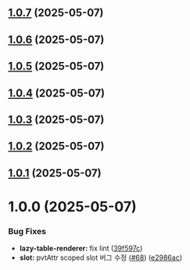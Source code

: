 ## [1.0.7](https://github.com/vue-pivottable/vue3-pivottable/compare/@vue-pivottable/lazy-table-renderer@1.0.6...@vue-pivottable/lazy-table-renderer@1.0.7) (2025-05-07)

## [1.0.6](https://github.com/vue-pivottable/vue3-pivottable/compare/@vue-pivottable/lazy-table-renderer@1.0.5...@vue-pivottable/lazy-table-renderer@1.0.6) (2025-05-07)

## [1.0.5](https://github.com/vue-pivottable/vue3-pivottable/compare/@vue-pivottable/lazy-table-renderer@1.0.4...@vue-pivottable/lazy-table-renderer@1.0.5) (2025-05-07)

## [1.0.4](https://github.com/vue-pivottable/vue3-pivottable/compare/@vue-pivottable/lazy-table-renderer@1.0.3...@vue-pivottable/lazy-table-renderer@1.0.4) (2025-05-07)

## [1.0.3](https://github.com/vue-pivottable/vue3-pivottable/compare/@vue-pivottable/lazy-table-renderer@1.0.2...@vue-pivottable/lazy-table-renderer@1.0.3) (2025-05-07)

## [1.0.2](https://github.com/vue-pivottable/vue3-pivottable/compare/@vue-pivottable/lazy-table-renderer@1.0.1...@vue-pivottable/lazy-table-renderer@1.0.2) (2025-05-07)

## [1.0.1](https://github.com/vue-pivottable/vue3-pivottable/compare/@vue-pivottable/lazy-table-renderer@1.0.0...@vue-pivottable/lazy-table-renderer@1.0.1) (2025-05-07)

# 1.0.0 (2025-05-07)

### Bug Fixes

- **lazy-table-renderer:** fix lint ([39f597c](https://github.com/vue-pivottable/vue3-pivottable/commit/39f597c081e885b7668fdaeec4ef38f2cb43b41c))
- **slot:** pvtAttr scoped slot 버그 수정 ([#68](https://github.com/vue-pivottable/vue3-pivottable/issues/68)) ([e2986ac](https://github.com/vue-pivottable/vue3-pivottable/commit/e2986acaf5e247551d499de9a70b7a5e17b85087))

